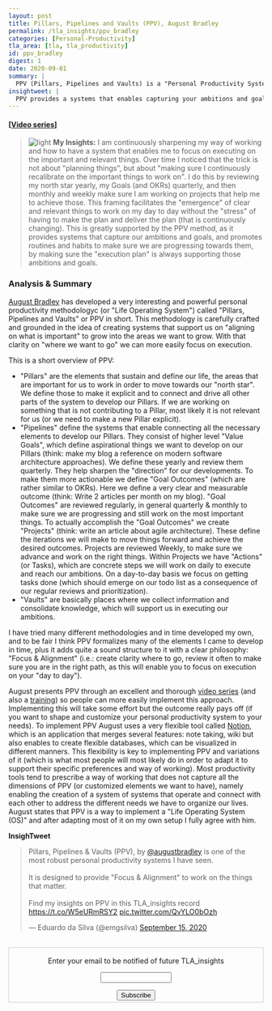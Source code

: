 ```yaml
---
layout: post
title: Pillars, Pipelines and Vaults (PPV), August Bradley
permalink: /tla_insights/ppv_bradley
categories: [Personal-Productivity]
tla_area: [tla, tla_productivity]
id: ppv_bradley
digest: 1
date: 2020-09-01
summary: |
  PPV (Pillars, Pipelines and Vaults) is a "Personal Productivity System" (or Life Operating System - LifeOS) created by August Bradley to have a "systems thinking" approach to approach all relevant things we need to work on. The major goal is to enable systems that support us on understanding what is important for us and then trigger actions or habits that enable us to consistently move forward on that direction. So, this provides us a way to set clear direction and then how to effective move on that direction. August Bradley provides comprehensive overview of how to implement this method in § methodology Notion.
insightweet: |
  PPV provides a systems that enables capturing your ambitions and goals, and have routines (and supporting tools/elements) to make sure we are progressing towards them, and based on that have a plan emerging "automatically" to get us focused on executing on the right (important) things.
---
```


#### [[Video series](http://notionproductivity.com)]

> ![light](/assets/light-bulb.png) **My Insights:** I am continuously sharpening my way of working and how to have a system that enables me to focus on executing on the important and relevant things. Over time I noticed that the trick is not about "planning things", but about "making sure I continuously recalibrate on the important things to work on". I do this by reviewing my north star yearly, my Goals (and OKRs) quarterly, and then monthly and weekly make sure I am working on projects that help me to achieve those. This framing facilitates the "emergence" of clear and relevant things to work on my day to day without the "stress" of having to make the plan and deliver the plan (that is continuously changing). This is greatly supported by the PPV method, as it provides systems that capture our ambitions and goals, and promotes routines and habits to make sure we are progressing towards them, by making sure the "execution plan" is always supporting those ambitions and goals.

### Analysis & Summary

[August Bradley](https://twitter.com/augustbradley) has developed a very interesting and powerful personal productivity methodologyc (or "Life Operating System") called "Pillars, Pipelines and Vaults" or PPV in short. This methodology is carefully crafted and grounded in the idea of creating systems that support us on "aligning on what is important" to grow into the areas we want to grow. With that clarity on "where we want to go" we can more easily focus on execution.

This is a short overview of PPV:

- "Pillars" are the elements that sustain and define our life, the areas that are important for us to work in order to move towards our "north star". We define those to make it explicit and to connect and drive all other parts of the system to develop our Pillars. If we are working on something that is not contributing to a Pillar, most likely it is not relevant for us (or we need to make a new Pillar explicit).
- "Pipelines" define the systems that enable connecting all the necessary elements to develop our Pillars. They consist of higher level "Value Goals", which define aspirational things we want to develop on our Pillars (think: make my blog a reference on modern software architecture approaches). We define these yearly and review them quarterly. They help sharpen the "direction" for our developments. To make them more actionable we define "Goal Outcomes" (which are rather similar to OKRs). Here we define a very clear and measurable outcome (think: Write 2 articles per month on my blog). "Goal Outcomes" are reviewed regularly, in general quarterly & monthly to make sure we are progressing and still work on the most important things. To actually accomplish the "Goal Outcomes" we create "Projects" (think: write an article about agile architecture). These define the iterations we will make to move things forward and achieve the desired outcomes. Projects are reviewed Weekly, to make sure we advance and work on the right things. Within Projects we have "Actions" (or Tasks), which are concrete steps we will work on daily to execute and reach our ambitions. On a day-to-day basis we focus on getting tasks done (which should emerge on our todo list as a consequence of our regular reviews and prioritization).
- "Vaults" are basically places where we collect information and consolidate knowledge, which will support us in executing our ambitions.

I have tried many different methodologies and in time developed my own, and to be fair I think PPV formalizes many of the elements I came to develop in time, plus it adds quite a sound structure to it with a clear philosophy: "Focus & Alignment" (i.e.: create clarity where to go, review it often to make sure you are in the right path, as this will enable you to focus on execution on your "day to day").

August presents PPV through an excellent and thorough [video series](http://notionproductivity.com/) (and also a [training](https://www.yearzero.io/notion-life-design)) so people can more easily implement this approach. Implementing this will take some effort but the outcome really pays off (if you want to shape and customize your personal productivity system to your needs). To implement PPV August uses a very flexible tool called [Notion](https://www.notion.so), which is an application that merges several features: note taking, wiki but also enables to create flexible databases, which can be visualized in different manners. This flexibility is key to implementing PPV and variations of it (which is what most people will most likely do in order to adapt it to support their specific preferences and way of working). Most productivity tools tend to prescribe a way of working that does not capture all the dimensions of PPV (or customized elements we want to have), namely enabling the creation of a system of systems that operate and connect with each other to address the different needs we have to organize our lives. August states that PPV is a way to implement a "Life Operating System (OS)" and after adapting most of it on my own setup I fully agree with him.

**InsighTweet**

<blockquote class="twitter-tweet"><p lang="en" dir="ltr">Pillars, Pipelines &amp; Vaults (PPV), by <a href="https://twitter.com/augustbradley?ref_src=twsrc%5Etfw">@augustbradley</a> is one of the most robust personal productivity systems I have seen.<br><br>It is designed to provide &quot;Focus &amp; Alignment&quot; to work on the things that matter.<br><br>Find my insights on PPV in this TLA_insights record <a href="https://t.co/W5eURmRSY2">https://t.co/W5eURmRSY2</a> <a href="https://t.co/QvYLO0bOzh">pic.twitter.com/QvYLO0bOzh</a></p>&mdash; Eduardo da Silva (@emgsilva) <a href="https://twitter.com/emgsilva/status/1305869808651689988?ref_src=twsrc%5Etfw">September 15, 2020</a></blockquote> <script async src="https://platform.twitter.com/widgets.js" charset="utf-8"></script>

<br>

<form style="border:1px solid #ccc;padding:3px;text-align:center;" action="https://tinyletter.com/tla_insights"
  method="post" target="popupwindow"
  onsubmit="window.open('https://tinyletter.com/tla_insights', 'popupwindow', 'scrollbars=yes,width=800,height=600');return true">
  <p><label for="tlemail">Enter your email to be notified of future TLA_insights</label></p>
  <p><input type="text" style="width:140px" name="email" id="tlemail" /></p><input type="hidden" value="1"
    name="embed" /><input type="submit" value="Subscribe" />
</form>
